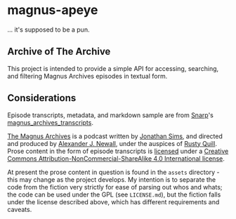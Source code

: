 # magnus-apeye

... it's supposed to be a pun.

## Archive of The Archive
This project is intended to provide a simple API for accessing, searching, and filtering Magnus Archives episodes in textual form.

## Considerations
Episode transcripts, metadata, and markdown sample are from [Snarp](https://github.com/Snarp)'s [magnus_archives_transcripts](https://github.com/Snarp/magnus_archives_transcripts).

[The Magnus Archives](https://rustyquill.com/the-magnus-archives/) is a podcast written by [Jonathan Sims](https://rustyquill.com/the-magnus-archives/), and directed and produced by [Alexander J. Newall](http://rustyquill.com/alexander-j-newall/), under the auspices of [Rusty Quill](https://rustyquill.com/about/). Prose content in the form of episode transcripts is [licensed](https://rustyquill.com/legals/) under a [Creative Commons Attribution-NonCommercial-ShareAlike 4.0 International license](https://creativecommons.org/licenses/by-nc-sa/4.0/).

At present the prose content in question is found in the `assets` directory - this may change as the project develops. My intention is to separate the code from the fiction very strictly for ease of parsing out whos and whats; the code can be used under the GPL (see `LICENSE.md`), but the fiction falls under the license described above, which has different requirements and caveats.


